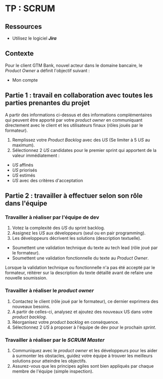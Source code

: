 # TP : SCRUM

## Ressources

- Utilisez le logiciel ***Jira***

## Contexte

Pour le client GTM Bank, nouvel acteur dans le domaine bancaire, le *Product Owner* a définit l'objectif suivant : 
- Mon compte

## Partie 1 : travail en collaboration avec toutes les parties prenantes du projet

A partir des informations ci-dessus et des informations complémentaires qui peuvent être apporté par votre *product owner* en communiquant directement avec le client et les utilisateurs finaux (rôles joués par le formateur).

1. Remplissez votre *Product Backlog* avec des *US* (Se limiter à 5 *US* au maximum).
2. Sélectionnez 2 *US* candidates pour le premier sprint qui apportent de la valeur immédiatement :
- *US* affinés
- *US* priorisés
- *US* estimés
- *US* avec des critères d'acceptation

## Partie 2 : travailler à effectuer selon son rôle dans l'équipe

### Travailler à réaliser par l'équipe de dev

1. Votez la complexité des *US* du sprint backlog.
2. Assignez les *US* aux développeurs (seul ou en pair programming).
2. Les développeurs décrivent les solutions (description textuelle).
- Soumettent une validation technique du texte au tech lead (rôle joué par le formateur).
- Soumettent une validation fonctionnelle du texte au *Product Owner*.

Lorsque la validation technique ou fonctionnelle n'a pas été accepté par le formateur, réitérer sur la description du texte détaillé avant de refaire une nouvelle soumission.

### Travailler à réaliser le *product owner*

1. Contactez le client (rôle joué par le formateur), ce dernier exprimera des nouveaux besoins.
2. A partir de celles-ci, analysez et ajoutez des nouveaux US dans votre *product backlog*.
3. Réorganisez votre *product backlog* en conséquence.
4. Sélectionnez 2 *US* à proposer à l'équipe de dev pour le prochain *sprint*.

### Travailler à réaliser par le *SCRUM Master*

1. Communiquez avec le *product owner* et les développeurs pour les aider à surmonter les obstacles, guidez votre équipe à trouver les meilleurs solutions pour atteindre les objectifs.
2. Assurez-vous que les principes agiles sont bien appliqués par chaque membre de l'équipe (simple inspection).